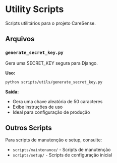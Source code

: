 # Utility Scripts

Scripts utilitários para o projeto CareSense.

## Arquivos

### `generate_secret_key.py`
Gera uma SECRET_KEY segura para Django.

**Uso:**
```bash
python scripts/utils/generate_secret_key.py
```

**Saída:**
- Gera uma chave aleatória de 50 caracteres
- Exibe instruções de uso
- Ideal para configuração de produção

## Outros Scripts

Para scripts de manutenção e setup, consulte:
- `scripts/maintenance/` - Scripts de manutenção
- `scripts/setup/` - Scripts de configuração inicial

